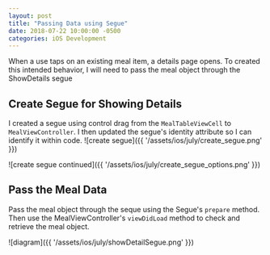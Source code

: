 ```yaml
---
layout: post
title: "Passing Data using Segue"
date: 2018-07-22 10:00:00 -0500
categories: iOS Development
---
```


When a use taps on an existing meal item, a details page opens.
To created this intended behavior, I will need to pass the meal object through the ShowDetails segue


## Create Segue for Showing Details
I created a segue using control drag from the `MealTableViewCell` to `MealViewController`.
I then updated the segue's identity attribute so I can identify it within code.
![create segue]({{ '/assets/ios/july/create_segue.png' }})


![create segue continued]({{ '/assets/ios/july/create_segue_options.png' }})

## Pass the Meal Data
Pass the meal object through the seque using the Segue's `prepare` method.
Then use the MealViewController's `viewDidLoad` method to check and retrieve the meal object.

![diagram]({{ '/assets/ios/july/showDetailSegue.png' }})

